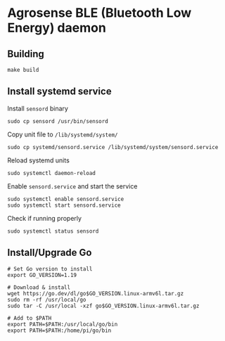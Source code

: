 # Agrosense BLE (Bluetooth Low Energy) daemon

## Building

```shell
make build
```

## Install systemd service

Install `sensord` binary

```shell
sudo cp sensord /usr/bin/sensord
```

Copy unit file to `/lib/systemd/system/`

```shell
sudo cp systemd/sensord.service /lib/systemd/system/sensord.service
```

Reload systemd units

```shell
sudo systemctl daemon-reload
```

Enable `sensord.service` and start the service

```shell
sudo systemctl enable sensord.service
sudo systemctl start sensord.service
```

Check if running properly
```shell
sudo systemctl status sensord
```

## Install/Upgrade Go

```shell
# Set Go version to install
export GO_VERSION=1.19

# Download & install
wget https://go.dev/dl/go$GO_VERSION.linux-armv6l.tar.gz
sudo rm -rf /usr/local/go
sudo tar -C /usr/local -xzf go$GO_VERSION.linux-armv6l.tar.gz

# Add to $PATH
export PATH=$PATH:/usr/local/go/bin
export PATH=$PATH:/home/pi/go/bin
```
